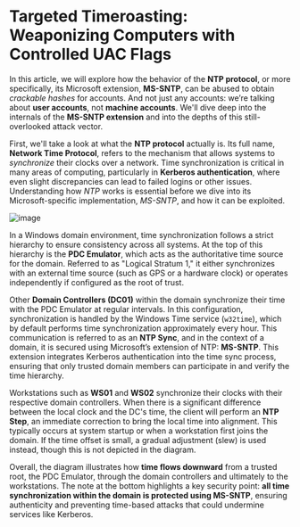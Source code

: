 # Targeted Timeroasting: Weaponizing Computers with Controlled UAC Flags

In this article, we will explore how the behavior of the **NTP protocol**, or more specifically, its Microsoft extension, **MS-SNTP**, can be abused to obtain *crackable hashes* for accounts. And not just any accounts: we’re talking about **user accounts**, not **machine accounts**. We'll dive deep into the internals of the **MS-SNTP extension** and into the depths of this still-overlooked attack vector. 

First, we'll take a look at what the **NTP protocol** actually is. Its full name, **Network Time Protocol**, refers to the mechanism that allows systems to *synchronize* their clocks over a network. Time synchronization is critical in many areas of computing, particularly in **Kerberos authentication**, where even slight discrepancies can lead to failed logins or other issues. Understanding how *NTP* works is essential before we dive into its Microsoft-specific implementation, *MS-SNTP*, and how it can be exploited.

![image](https://github.com/user-attachments/assets/5c89ac10-90a0-404a-9353-901649988a41)

In a Windows domain environment, time synchronization follows a strict hierarchy to ensure consistency across all systems. At the top of this hierarchy is the **PDC Emulator**, which acts as the authoritative time source for the domain. Referred to as "Logical Stratum 1," it either synchronizes with an external time source (such as GPS or a hardware clock) or operates independently if configured as the root of trust.

Other **Domain Controllers (DC01)** within the domain synchronize their time with the PDC Emulator at regular intervals. In this configuration, synchronization is handled by the Windows Time service (`w32time`), which by default performs time synchronization approximately every hour. This communication is referred to as an **NTP Sync**, and in the context of a domain, it is secured using Microsoft’s extension of NTP: **MS-SNTP**. This extension integrates Kerberos authentication into the time sync process, ensuring that only trusted domain members can participate in and verify the time hierarchy.

Workstations such as **WS01** and **WS02** synchronize their clocks with their respective domain controllers. When there is a significant difference between the local clock and the DC's time, the client will perform an **NTP Step**, an immediate correction to bring the local time into alignment. This typically occurs at system startup or when a workstation first joins the domain. If the time offset is small, a gradual adjustment (slew) is used instead, though this is not depicted in the diagram.

Overall, the diagram illustrates how **time flows downward** from a trusted root, the PDC Emulator, through the domain controllers and ultimately to the workstations. The note at the bottom highlights a key security point: **all time synchronization within the domain is protected using MS-SNTP**, ensuring authenticity and preventing time-based attacks that could undermine services like Kerberos.
